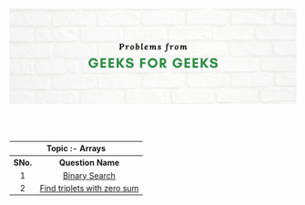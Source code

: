 <img src="./gfg.png">

<br><br>

<table>
  <tr>
    <th colspan=2>Topic :- Arrays</th>
  </tr>
  <tr>
    <th align="center">SNo.</th>
    <th align="center">Question Name</th>
  </tr>
  <tr>
    <td align="center">1</td>
    <td align="center"><a href="https://practice.geeksforgeeks.org/problems/binary-search-1587115620/1?page=1">Binary Search</a></td>
  </tr>
    <td align="center">2</td>
    <td align="center"><a href="https://practice.geeksforgeeks.org/problems/find-triplets-with-zero-sum/1?page=1">Find triplets with zero sum</a></td>
  </tr>
</table>